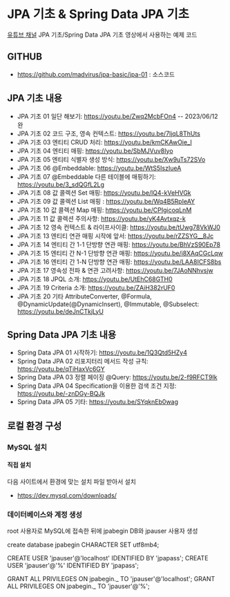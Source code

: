# JPA 기초 & Spring Data JPA 기초

[유튜브 채널](https://www.youtube.com/c/최범균) JPA 기초/Spring Data JPA 기초 영상에서 사용하는 예제 코드

## GITHUB

- https://github.com/madvirus/jpa-basic/jpa-01 : 소스코드

## JPA 기초 내용

- JPA 기초 01 일단 해보기: https://youtu.be/Zwq2McbFOn4 -- 2023/06/12 완
- JPA 기초 02 코드 구조, 영속 컨텍스트: https://youtu.be/7ljqL8ThUts
- JPA 기초 03 엔티티 CRUD 처리: https://youtu.be/kmCKAwOie_I
- JPA 기초 04 엔티티 매핑: https://youtu.be/SbMJVuv8Iyo
- JPA 기초 05 엔티티 식별자 생성 방식: https://youtu.be/Xw9uTs72SVo
- JPA 기초 06 @Embeddable: https://youtu.be/WtS5IszIueA
- JPA 기초 07 @Embeddable 다른 테이블에 매핑하기: https://youtu.be/3_sdQGfL2Lg
- JPA 기초 08 값 콜렉션 Set 매핑: https://youtu.be/lQ4-kVeHVGk
- JPA 기초 09 값 콜렉션 List 매핑 : https://youtu.be/Wq4B5RpIeAY
- JPA 기초 10 값 콜렉션 Map 매핑: https://youtu.be/CPIgicoqLnM
- JPA 기초 11 값 콜렉션 주의사항: https://youtu.be/yK4Avtxqz-k
- JPA 기초 12 영속 컨텍스트 & 라이프사이클: https://youtu.be/tUwg78VkWJ0
- JPA 기초 13 엔티티 연관 매핑 시작에 앞서: https://youtu.be/rZZSYG__8Jc
- JPA 기초 14 엔티티 간 1-1 단방향 연관 매핑: https://youtu.be/BhVzS90Ep78
- JPA 기초 15 엔티티 간 N-1 단방향 연관 매핑: https://youtu.be/i8XAqCGcLqw
- JPA 기초 16 엔티티 간 1-N 단방향 연관 매핑: https://youtu.be/LAA8ICFS8bs
- JPA 기초 17 영속성 전파 & 연관 고려사항: https://youtu.be/7JAoNNhvsjw
- JPA 기초 18 JPQL 소개: https://youtu.be/UtEhC68GTH0
- JPA 기초 19 Criteria 소개: https://youtu.be/ZAiH382rUF0
- JPA 기초 20 기타 AttributeConverter, @Formula, @DynamicUpdate(@DynamicInsert), @Immutable, @Subselect: https://youtu.be/deJnCTkjLyU

## Spring Data JPA 기초 내용

- Spring Data JPA 01 시작하기: https://youtu.be/1Q3Qtd5HZy4
- Spring Data JPA 02 리포지터리 메서드 작성 규칙: https://youtu.be/qTiHaxVc6GY
- Spring Data JPA 03 정렬 페이징 @Query: https://youtu.be/2-f9RFCT9Ik
- Spring Data JPA 04 Specification을 이용한 검색 조건 지정: https://youtu.be/-znDGy-BQJk
- Spring Data JPA 05 기타: https://youtu.be/SYqknEb0wag

## 로컬 환경 구성

### MySQL 설치

#### 직접 설치

다음 사이트에서 환경에 맞는 설치 파일 받아서 설치

- https://dev.mysql.com/downloads/

### 데이터베이스와 계정 생성

root 사용자로 MySQL에 접속한 뒤에 jpabegin DB와 jpauser 사용자 생성

create database jpabegin CHARACTER SET utf8mb4;

CREATE USER 'jpauser'@'localhost' IDENTIFIED BY 'jpapass';
CREATE USER 'jpauser'@'%' IDENTIFIED BY 'jpapass';

GRANT ALL PRIVILEGES ON jpabegin._ TO 'jpauser'@'localhost';
GRANT ALL PRIVILEGES ON jpabegin._ TO 'jpauser'@'%';

```

```
